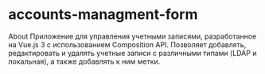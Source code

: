 # accounts-managment-form
About Приложение для управления учетными записями, разработанное на Vue.js 3 с использованием Composition API. Позволяет добавлять, редактировать и удалять учетные записи с различными типами (LDAP и локальная), а также добавлять к ним метки.
